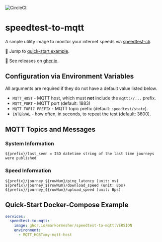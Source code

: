 ![CircleCI](https://img.shields.io/circleci/build/github/markormesher/speedtest-to-mqtt)

# speedtest-to-mqtt

A simple utility image to monitor your internet speeds via [speedtest-cli](https://pypi.org/project/speedtest-cli/).

:rocket: Jump to [quick-start example](#quick-start-docker-compose-example).

:whale: See releases on [ghcr.io](https://ghcr.io/markormesher/speedtest-to-mqtt).

## Configuration via Environment Variables

All arguments are required if they do not have a default value listed below.

- `MQTT_HOST` - MQTT host, which must **not** include the `mqtt://...` prefix.
- `MQTT_PORT` - MQTT port (default: 1883)
- `MQTT_TOPIC_PREFIX` - MQTT topic prefix (default: `speedtest/state`).
- `INTERVAL` - how often, in seconds, to repeat the test (default: 3600).

## MQTT Topics and Messages

### System Information

```
${prefix}/last_seen = ISO datetime string of the last time journeys were published
```

### Speed Information

```
${prefix}/journey_${rowNum}/ping_latency (unit: ms)
${prefix}/journey_${rowNum}/download_speed (unit: Bps)
${prefix}/journey_${rowNum}/upload_speed (unit: Bps)
```

## Quick-Start Docker-Compose Example

```yaml
services:
  speedtest-to-mqtt:
    image: ghcr.io/markormesher/speedtest-to-mqtt:VERSION
    environment:
      - MQTT_HOST=my-mqtt-host
```
